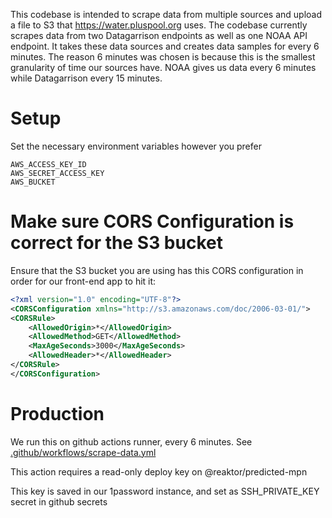 This codebase is intended to scrape data from multiple sources and upload a file to S3 that https://water.pluspool.org uses. The codebase currently scrapes data from two Datagarrison endpoints as well as one NOAA API endpoint. It takes these data sources and creates data samples for every 6 minutes. The reason 6 minutes was chosen is because this is the smallest granularity of time our sources have. NOAA gives us data every 6 minutes while Datagarrison every 15 minutes.  

# Setup

Set the necessary environment variables however you prefer

    AWS_ACCESS_KEY_ID
    AWS_SECRET_ACCESS_KEY
    AWS_BUCKET

# Make sure CORS Configuration is correct for the S3 bucket

Ensure that the S3 bucket you are using has this CORS configuration in order for our front-end app to hit it:

```xml
<?xml version="1.0" encoding="UTF-8"?>
<CORSConfiguration xmlns="http://s3.amazonaws.com/doc/2006-03-01/">
<CORSRule>
    <AllowedOrigin>*</AllowedOrigin>
    <AllowedMethod>GET</AllowedMethod>
    <MaxAgeSeconds>3000</MaxAgeSeconds>
    <AllowedHeader>*</AllowedHeader>
</CORSRule>
</CORSConfiguration>
```

# Production

We run this on github actions runner, every 6 minutes. See [.github/workflows/scrape-data.yml]()

This action requires a read-only deploy key on @reaktor/predicted-mpn

This key is saved in our 1password instance, and set as SSH_PRIVATE_KEY secret in github secrets
